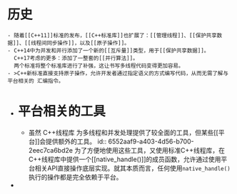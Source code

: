 # 历史
	- 随着[[C++11]]标准的发布，[[C++标准库]]也扩展了：[[管理线程]]、[[保护共享数据]]、[[线程间同步操作]]，以及[[原子操作]]。
	- C++14中为并发和并行添加了一个新的[[互斥量]]类型，用于[[保护共享数据]]。
	  C++17考虑的更多：添加了一整套的[[并行算法]]。
	  两个标准将整个标准库进行了补强，这让书写多线程代码变得更加容易。
	- >C++新标准直接支持原子操作，允许开发者通过指定语义的方式编写代码，从而无需了解与平台相关的 汇编指令。
- # 平台相关的工具
	- 虽然 C++线程库 为多线程和并发处理提供了较全面的工具，但某些[[平台]]会提供额外的工具。
	  id:: 6552aaf9-a403-4d56-b700-2eec7ca6bd2e
	  为了方便地使用这些工具，又使用标准C++线程库，在C++线程库中提供一个[[native_handle()]]的成员函数，允许通过使用平台相关API直接操作底层实现。就其本质而言，任何使用`native_handle()`执行的操作都是完全依赖于平台。
-